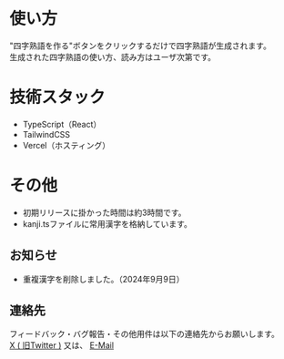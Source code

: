 # 使い方
"四字熟語を作る"ボタンをクリックするだけで四字熟語が生成されます。  
生成された四字熟語の使い方、読み方はユーザ次第です。

# 技術スタック
- TypeScript（React）
- TailwindCSS
- Vercel（ホスティング）

# その他
- 初期リリースに掛かった時間は約3時間です。
- kanji.tsファイルに常用漢字を格納しています。

## お知らせ
- 重複漢字を削除しました。（2024年9月9日）

## 連絡先
フィードバック・バグ報告・その他用件は以下の連絡先からお願いします。  
[X ( 旧Twitter )](https://x.com/aputech2024)  又は、
[E-Mail](CA01971020@st.kawahara.ac.jp) 